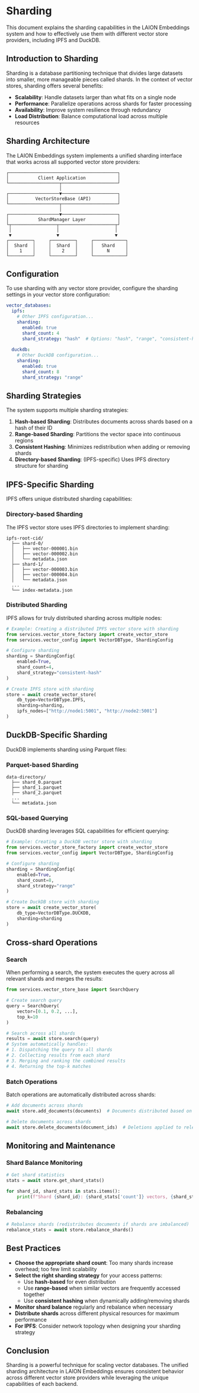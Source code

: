 # Sharding

This document explains the sharding capabilities in the LAION Embeddings system and how to effectively use them with different vector store providers, including IPFS and DuckDB.

## Introduction to Sharding

Sharding is a database partitioning technique that divides large datasets into smaller, more manageable pieces called shards. In the context of vector stores, sharding offers several benefits:

- **Scalability**: Handle datasets larger than what fits on a single node
- **Performance**: Parallelize operations across shards for faster processing
- **Availability**: Improve system resilience through redundancy
- **Load Distribution**: Balance computational load across multiple resources

## Sharding Architecture

The LAION Embeddings system implements a unified sharding interface that works across all supported vector store providers:

```
┌─────────────────────────────────────────┐
│           Client Application            │
└───────────────────┬─────────────────────┘
                    │
┌───────────────────▼─────────────────────┐
│          VectorStoreBase (API)          │
└───────────────────┬─────────────────────┘
                    │
┌───────────────────▼─────────────────────┐
│           ShardManager Layer            │
└┬─────────────────┬─────────────────────┬┘
 │                 │                     │
 ▼                 ▼                     ▼
┌─────────┐     ┌─────────┐     ┌────────────┐
│  Shard  │     │  Shard  │     │   Shard    │
│    1    │     │    2    │     │     N      │
└─────────┘     └─────────┘     └────────────┘
```

## Configuration

To use sharding with any vector store provider, configure the sharding settings in your vector store configuration:

```yaml
vector_databases:
  ipfs:
    # Other IPFS configuration...
    sharding:
      enabled: true
      shard_count: 4
      shard_strategy: "hash"  # Options: "hash", "range", "consistent-hash"
      
  duckdb:
    # Other DuckDB configuration...
    sharding:
      enabled: true
      shard_count: 8
      shard_strategy: "range"
```

## Sharding Strategies

The system supports multiple sharding strategies:

1. **Hash-based Sharding**: Distributes documents across shards based on a hash of their ID
2. **Range-based Sharding**: Partitions the vector space into continuous regions
3. **Consistent Hashing**: Minimizes redistribution when adding or removing shards
4. **Directory-based Sharding**: (IPFS-specific) Uses IPFS directory structure for sharding

## IPFS-Specific Sharding

IPFS offers unique distributed sharding capabilities:

### Directory-based Sharding

The IPFS vector store uses IPFS directories to implement sharding:

```
ipfs-root-cid/
  ├── shard-0/
  │   ├── vector-000001.bin
  │   ├── vector-000002.bin
  │   └── metadata.json
  ├── shard-1/
  │   ├── vector-000003.bin
  │   ├── vector-000004.bin
  │   └── metadata.json
  ...
  └── index-metadata.json
```

### Distributed Sharding

IPFS allows for truly distributed sharding across multiple nodes:

```python
# Example: Creating a distributed IPFS vector store with sharding
from services.vector_store_factory import create_vector_store
from services.vector_config import VectorDBType, ShardingConfig

# Configure sharding
sharding = ShardingConfig(
    enabled=True,
    shard_count=4,
    shard_strategy="consistent-hash"
)

# Create IPFS store with sharding
store = await create_vector_store(
    db_type=VectorDBType.IPFS,
    sharding=sharding,
    ipfs_nodes=["http://node1:5001", "http://node2:5001"]
)
```

## DuckDB-Specific Sharding

DuckDB implements sharding using Parquet files:

### Parquet-based Sharding

```
data-directory/
  ├── shard_0.parquet
  ├── shard_1.parquet
  ├── shard_2.parquet
  ...
  └── metadata.json
```

### SQL-based Querying

DuckDB sharding leverages SQL capabilities for efficient querying:

```python
# Example: Creating a DuckDB vector store with sharding
from services.vector_store_factory import create_vector_store
from services.vector_config import VectorDBType, ShardingConfig

# Configure sharding
sharding = ShardingConfig(
    enabled=True,
    shard_count=8,
    shard_strategy="range"
)

# Create DuckDB store with sharding
store = await create_vector_store(
    db_type=VectorDBType.DUCKDB,
    sharding=sharding
)
```

## Cross-shard Operations

### Search

When performing a search, the system executes the query across all relevant shards and merges the results:

```python
from services.vector_store_base import SearchQuery

# Create search query
query = SearchQuery(
    vector=[0.1, 0.2, ...],
    top_k=10
)

# Search across all shards
results = await store.search(query)
# System automatically handles:
# 1. Dispatching the query to all shards
# 2. Collecting results from each shard
# 3. Merging and ranking the combined results
# 4. Returning the top-k matches
```

### Batch Operations

Batch operations are automatically distributed across shards:

```python
# Add documents across shards
await store.add_documents(documents)  # Documents distributed based on sharding strategy

# Delete documents across shards
await store.delete_documents(document_ids)  # Deletions applied to relevant shards
```

## Monitoring and Maintenance

### Shard Balance Monitoring

```python
# Get shard statistics
stats = await store.get_shard_stats()

for shard_id, shard_stats in stats.items():
    print(f"Shard {shard_id}: {shard_stats['count']} vectors, {shard_stats['size_bytes']} bytes")
```

### Rebalancing

```python
# Rebalance shards (redistributes documents if shards are imbalanced)
rebalance_stats = await store.rebalance_shards()
```

## Best Practices

- **Choose the appropriate shard count**: Too many shards increase overhead; too few limit scalability
- **Select the right sharding strategy** for your access patterns:
  - Use **hash-based** for even distribution
  - Use **range-based** when similar vectors are frequently accessed together
  - Use **consistent hashing** when dynamically adding/removing shards
- **Monitor shard balance** regularly and rebalance when necessary
- **Distribute shards** across different physical resources for maximum performance
- **For IPFS**: Consider network topology when designing your sharding strategy

## Conclusion

Sharding is a powerful technique for scaling vector databases. The unified sharding architecture in LAION Embeddings ensures consistent behavior across different vector store providers while leveraging the unique capabilities of each backend.
